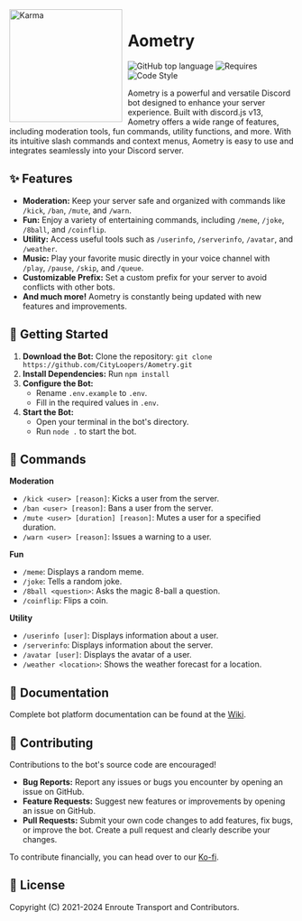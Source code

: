 <img width="200" height="200" align="left" style="float: left; margin: 0 10px 0 0;" alt="Karma" src="https://camo.githubusercontent.com/c83d2316c5d2e2a6a50ce04825b0b4d9b0ec5d1a70ddbd17acb6f2d26cc4f291/68747470733a2f2f692e696d6775722e636f6d2f52646e424b76732e6a7067"> 

# Aometry

![GitHub top language](https://img.shields.io/github/languages/top/CityLoopers/Aometry?color=0072CE&style=for-the-badge)
![Requires](https://img.shields.io/badge/requires-discordJS-5865F2?style=for-the-badge)
![Code Style](https://img.shields.io/badge/Style_Guide-Standard-brightgreen?style=for-the-badge)

Aometry is a powerful and versatile Discord bot designed to enhance your server experience. Built with discord.js v13, Aometry offers a wide range of features, including moderation tools, fun commands, utility functions, and more.  With its intuitive slash commands and context menus, Aometry is easy to use and integrates seamlessly into your Discord server.


## ✨ Features

- **Moderation:** Keep your server safe and organized with commands like `/kick`, `/ban`, `/mute`, and `/warn`.
- **Fun:** Enjoy a variety of entertaining commands, including `/meme`, `/joke`, `/8ball`, and `/coinflip`.
- **Utility:** Access useful tools such as `/userinfo`, `/serverinfo`, `/avatar`, and `/weather`.
- **Music:** Play your favorite music directly in your voice channel with `/play`, `/pause`, `/skip`, and `/queue`.
- **Customizable Prefix:**  Set a custom prefix for your server to avoid conflicts with other bots.
- **And much more!** Aometry is constantly being updated with new features and improvements.


## 🚀 Getting Started

1. **Download the Bot:** Clone the repository: `git clone https://github.com/CityLoopers/Aometry.git`
2. **Install Dependencies:** Run `npm install`
3. **Configure the Bot:**
   - Rename `.env.example` to `.env`.
   - Fill in the required values in `.env`.
4. **Start the Bot:**
   - Open your terminal in the bot's directory.
   - Run `node .` to start the bot.

## 🤖 Commands

**Moderation**
- `/kick <user> [reason]`: Kicks a user from the server.
- `/ban <user> [reason]`: Bans a user from the server.
- `/mute <user> [duration] [reason]`: Mutes a user for a specified duration.
- `/warn <user> [reason]`: Issues a warning to a user.

**Fun**
- `/meme`: Displays a random meme.
- `/joke`: Tells a random joke.
- `/8ball <question>`: Asks the magic 8-ball a question.
- `/coinflip`: Flips a coin.

**Utility**
- `/userinfo [user]`: Displays information about a user.
- `/serverinfo`: Displays information about the server.
- `/avatar [user]`: Displays the avatar of a user.
- `/weather <location>`: Shows the weather forecast for a location.

## 📖 Documentation

Complete bot platform documentation can be found at the [Wiki](https://github.com/CityLoopers/Aometry/wiki).


## 🤝 Contributing

Contributions to the bot's source code are encouraged! 

- **Bug Reports:** Report any issues or bugs you encounter by opening an issue on GitHub.
- **Feature Requests:** Suggest new features or improvements by opening an issue on GitHub.
- **Pull Requests:** Submit your own code changes to add features, fix bugs, or improve the bot. Create a pull request and clearly describe your changes.

To contribute financially, you can head over to our [Ko-fi](https://ko-fi.com/enroute).

## 📄 License

Copyright (C) 2021-2024 Enroute Transport and Contributors.
